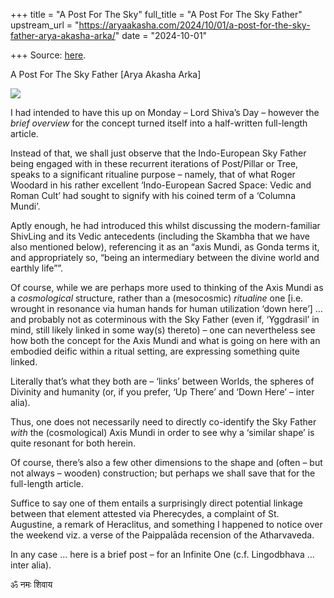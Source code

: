 +++
title = "A Post For The Sky"
full_title = "A Post For The Sky Father"
upstream_url = "https://aryaakasha.com/2024/10/01/a-post-for-the-sky-father-arya-akasha-arka/"
date = "2024-10-01"

+++
Source: [here](https://aryaakasha.com/2024/10/01/a-post-for-the-sky-father-arya-akasha-arka/).

A Post For The Sky Father [Arya Akasha Arka]

![](https://aryaakasha.com/wp-content/uploads/2024/10/arya-akasha-sky-father-in-columns.png?w=863)

I had intended to have this up on Monday – Lord Shiva’s Day – however the *brief overview* for the concept turned itself into a half-written full-length article.

Instead of that, we shall just observe that the Indo-European Sky Father being engaged with in these recurrent iterations of Post/Pillar or Tree, speaks to a significant ritualine purpose – namely, that of what Roger Woodard in his rather excellent ‘Indo-European Sacred Space: Vedic and Roman Cult’ had sought to signify with his coined term of a ‘Columna Mundi’.

Aptly enough, he had introduced this whilst discussing the modern-familiar ShivLing and its Vedic antecedents (including the Skambha that we have also mentioned below), referencing it as an “axis Mundi, as Gonda terms it, and appropriately so, “being an intermediary between the divine world and earthly life””.

Of course, while we are perhaps more used to thinking of the Axis Mundi as a *cosmological* structure, rather than a (mesocosmic) *ritualine* one \[i.e. wrought in resonance via human hands for human utilization ‘down here’\] … and probably not as coterminous with the Sky Father (even if, ‘Yggdrasil’ in mind, still likely linked in some way(s) thereto) – one can nevertheless see how both the concept for the Axis Mundi and what is going on here with an embodied deific within a ritual setting, are expressing something quite linked.

Literally that’s what they both are – ‘links’ between Worlds, the spheres of Divinity and humanity (or, if you prefer, ‘Up There’ and ‘Down Here’ – inter alia).

Thus, one does not necessarily need to directly co-identify the Sky Father *with* the (cosmological) Axis Mundi in order to see why a ‘similar shape’ is quite resonant for both herein.

Of course, there’s also a few other dimensions to the shape and (often – but not always – wooden) construction; but perhaps we shall save that for the full-length article.

Suffice to say one of them entails a surprisingly direct potential linkage between that element attested via Pherecydes, a complaint of St. Augustine, a remark of Heraclitus, and something I happened to notice over the weekend viz. a verse of the Paippalāda recension of the Atharvaveda.

In any case … here is a brief post – for an Infinite One (c.f. Lingodbhava … inter alia).

ॐ नमः शिवाय
